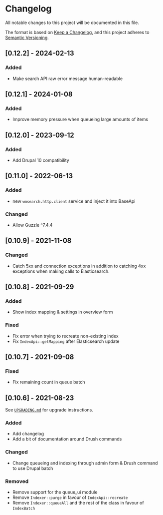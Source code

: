 # Changelog
All notable changes to this project will be documented in this file.

The format is based on [Keep a Changelog](https://keepachangelog.com/en/1.0.0/),
and this project adheres to [Semantic Versioning](https://semver.org/spec/v2.0.0.html).

## [0.12.2] - 2024-02-13
### Added
- Make search API raw error message human-readable

## [0.12.1] - 2024-01-08
### Added
- Improve memory pressure when queueing large amounts of items

## [0.12.0] - 2023-09-12
### Added
- Add Drupal 10 compatibility

## [0.11.0] - 2022-06-13
### Added
- new `wmsearch.http.client` service and inject it into BaseApi

### Changed
- Allow Guzzle ^7.4.4 

## [0.10.9] - 2021-11-08
### Changed
- Catch 5xx and connection exceptions in addition to catching
  4xx exceptions when making calls to Elasticsearch.

## [0.10.8] - 2021-09-29
### Added
- Show index mapping & settings in overview form

### Fixed
- Fix error when trying to recreate non-existing index
- Fix `IndexApi::getMapping` after Elasticsearch update

## [0.10.7] - 2021-09-08
### Fixed
- Fix remaining count in queue batch

## [0.10.6] - 2021-08-23
See [`UPGRADING.md`](UPGRADING.md) for upgrade instructions.

### Added
- Add changelog
- Add a bit of documentation around Drush commands 

### Changed
- Change queueing and indexing through admin form & Drush command to use Drupal batch

### Removed
- Remove support for the queue_ui module
- Remove `Indexer::purge` in favour of `IndexApi::recreate`
- Remove `Indexer::queueAll` and the rest of the class in favour of `IndexBatch`
